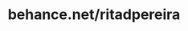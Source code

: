 ---
title: behance.net/ritadpereira
link: https://www.behance.net/ritadpereira
link-title: Behance
---